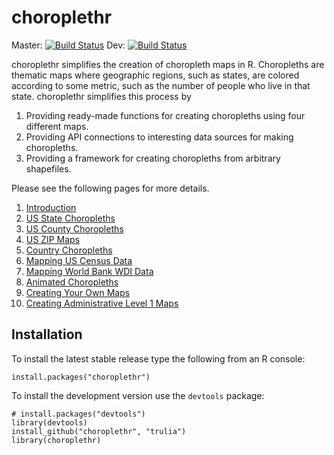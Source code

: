 # choroplethr
Master: [![Build Status](https://travis-ci.org/trulia/choroplethr.png?branch=master)](https://travis-ci.org/trulia/choroplethr)
Dev: [![Build Status](https://travis-ci.org/trulia/choroplethr.png?branch=dev)](https://travis-ci.org/trulia/choroplethr)

choroplethr simplifies the creation of choropleth maps in R. Choropleths are thematic maps where geographic regions, such as states, are colored according to some metric, such as the number of people who live in that state.  choroplethr simplifies this process by
    
1. Providing ready-made functions for creating choropleths using four different maps.
2. Providing API connections to interesting data sources for making choropleths.
3. Providing a framework for creating choropleths from arbitrary shapefiles.

Please see the following pages for more details.

1. [Introduction](http://cran.r-project.org/web/packages/choroplethr/vignettes/a-introduction.html)
1. [US State Choropleths](http://cran.r-project.org/web/packages/choroplethr/vignettes/b-state-choropleth.html)
1. [US County Choropleths](http://cran.r-project.org/web/packages/choroplethr/vignettes/c-county-choropleth.html)
1. [US ZIP Maps](http://cran.r-project.org/web/packages/choroplethr/vignettes/d-zip-map.html)
1. [Country Choropleths](http://cran.r-project.org/web/packages/choroplethr/vignettes/e-country-choropleth.html)
1. [Mapping US Census Data](http://cran.r-project.org/web/packages/choroplethr/vignettes/f-mapping-us-census-data.html)
1. [Mapping World Bank WDI Data](http://cran.r-project.org/web/packages/choroplethr/vignettes/g-world-bank-data.html)
1. [Animated Choropleths](http://cran.r-project.org/web/packages/choroplethr/vignettes/h-animated-choropleths.html)
1. [Creating Your Own Maps](http://cran.r-project.org/web/packages/choroplethr/vignettes/i-creating-your-own-maps.html)
2. [Creating Administrative Level 1 Maps](http://cran.r-project.org/web/packages/choroplethr/vignettes/j-creating-admin1-maps.html)

## Installation

To install the latest stable release type the following from an R console:

```
install.packages("choroplethr")
```

To install the development version use the `devtools` package:

```
# install.packages("devtools")
library(devtools)
install_github("choroplethr", "trulia")
library(choroplethr)
```
